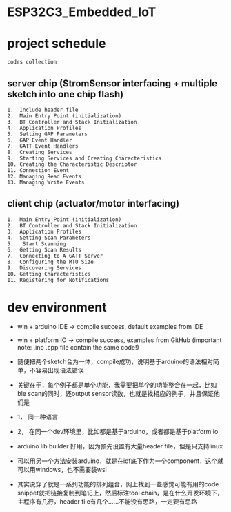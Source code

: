 # ESP32C3_Embedded_IoT

# project schedule 

```
codes collection
```

## server chip (StromSensor interfacing + multiple sketch into one chip flash)
```
1.	Include header file
2.	Main Entry Point (initialization)
3.	BT Controller and Stack Initialization
4.	Application Profiles
5.	Setting GAP Parameters
6.	GAP Event Handler
7.	GATT Event Handlers
8.	Creating Services
9.	Starting Services and Creating Characteristics
10.	Creating the Characteristic Descriptor
11.	Connection Event
12.	Managing Read Events
13.	Managing Write Events
```

## client chip (actuator/motor interfacing)
```
1.	Main Entry Point (initialization)
2.	BT Controller and Stack Initialization
3.	Application Profiles
4.	Setting Scan Parameters 
5.	 Start Scanning
6.	Getting Scan Results
7.	Connecting to A GATT Server
8.	Configuring the MTU Size
9.	Discovering Services
10.	Getting Characteristics
11.	Registering for Notifications
```



# dev environment
* win + arduino IDE  -> compile success, default examples from IDE
* win + platform IO  -> compile success, examples from GitHub (important note: .ino .cpp file contain the same code!)


* 随便把两个sketch合为一体，compile成功，说明基于arduino的语法相对简单，不容易出现语法错误
* 关键在于，每个例子都是单个功能，我需要把单个的功能整合在一起，比如ble scan的同时，还output sensor读数，也就是找相应的例子，并且保证他们是
* 1， 同一种语言
* 2， 在同一个dev环境里，比如都是基于arduino，或者都是基于platform io




* arduino lib builder 好用，因为预先设置有大量header file，但是只支持linux
* 可以用另一个方法安装arduino，就是在idf底下作为一个component，这个就可以用windows，也不需要装wsl
* 其实说穿了就是一系列功能的排列组合，网上找到一些感觉可能有用的code snippet就把链接复制到笔记上，然后标注tool chain，是在什么开发环境下，主程序有几行，header file有几个……不能没有思路，一定要有思路
